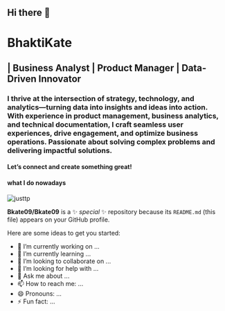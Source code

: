 ## Hi there 👋
# BhaktiKate 
## | Business Analyst | Product Manager | Data-Driven Innovator
### I thrive at the intersection of strategy, technology, and analytics—turning data into insights and ideas into action. With experience in product management, business analytics, and technical documentation, I craft seamless user experiences, drive engagement, and optimize business operations. Passionate about solving complex problems and delivering impactful solutions.

#### Let’s connect and create something great!
#### what I do nowadays
![justtp](https://github.com/Bkate09/bkate09/blob/main/image1.jpeg)



**Bkate09/Bkate09** is a ✨ _special_ ✨ repository because its `README.md` (this file) appears on your GitHub profile.

Here are some ideas to get you started:

- 🔭 I’m currently working on ...
- 🌱 I’m currently learning ...
- 👯 I’m looking to collaborate on ...
- 🤔 I’m looking for help with ...
- 💬 Ask me about ...
- 📫 How to reach me: ...
- 😄 Pronouns: ...
- ⚡ Fun fact: ...
